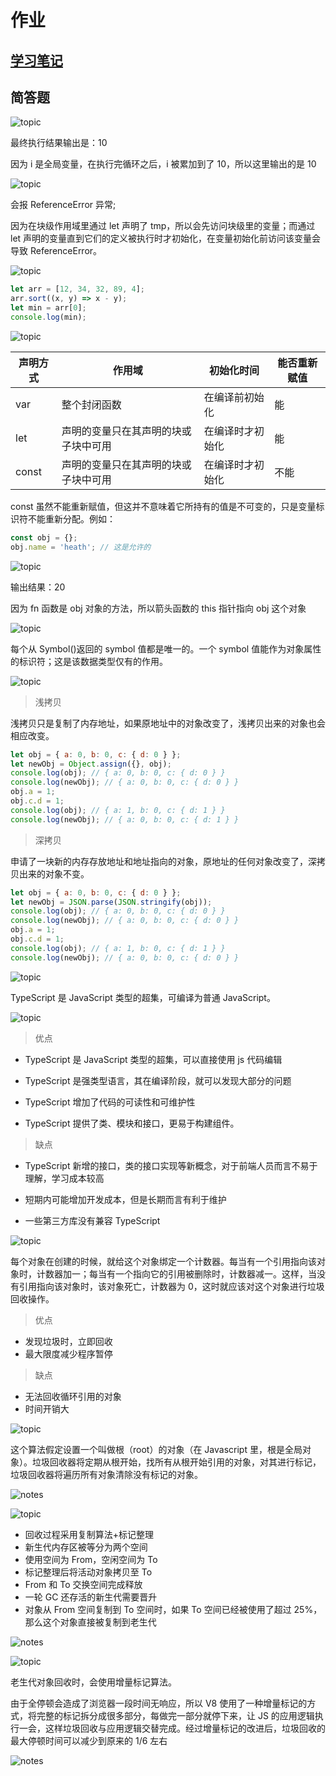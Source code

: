 # 作业

## [学习笔记](/fed-e-task-01-02/notes/README.md)

## 简答题

![topic](topic-img/1.png)

最终执行结果输出是：10

因为 i 是全局变量，在执行完循环之后，i 被累加到了 10，所以这里输出的是 10

![topic](topic-img/2.png)

会报 ReferenceError 异常;

因为在块级作用域里通过 let 声明了 tmp，所以会先访问块级里的变量；而通过 let 声明的变量直到它们的定义被执行时才初始化，在变量初始化前访问该变量会导致 ReferenceError。

![topic](topic-img/3.png)

```javascript
let arr = [12, 34, 32, 89, 4];
arr.sort((x, y) => x - y);
let min = arr[0];
console.log(min);
```

![topic](topic-img/4.png)

| 声明方式 | 作用域                               | 初始化时间       | 能否重新赋值 |
| -------- | ------------------------------------ | ---------------- | ------------ |
| var      | 整个封闭函数                         | 在编译前初始化   | 能           |
| let      | 声明的变量只在其声明的块或子块中可用 | 在编译时才初始化 | 能           |
| const    | 声明的变量只在其声明的块或子块中可用 | 在编译时才初始化 | 不能         |

const 虽然不能重新赋值，但这并不意味着它所持有的值是不可变的，只是变量标识符不能重新分配。例如：

```javascript
const obj = {};
obj.name = 'heath'; // 这是允许的
```

![topic](topic-img/5.png)

输出结果：20

因为 fn 函数是 obj 对象的方法，所以箭头函数的 this 指针指向 obj 这个对象

![topic](topic-img/6.png)

每个从 Symbol()返回的 symbol 值都是唯一的。一个 symbol 值能作为对象属性的标识符；这是该数据类型仅有的作用。

![topic](topic-img/7.png)

> 浅拷贝

浅拷贝只是复制了内存地址，如果原地址中的对象改变了，浅拷贝出来的对象也会相应改变。

```javascript
let obj = { a: 0, b: 0, c: { d: 0 } };
let newObj = Object.assign({}, obj);
console.log(obj); // { a: 0, b: 0, c: { d: 0 } }
console.log(newObj); // { a: 0, b: 0, c: { d: 0 } }
obj.a = 1;
obj.c.d = 1;
console.log(obj); // { a: 1, b: 0, c: { d: 1 } }
console.log(newObj); // { a: 0, b: 0, c: { d: 1 } }
```

> 深拷贝

申请了一块新的内存存放地址和地址指向的对象，原地址的任何对象改变了，深拷贝出来的对象不变。

```javascript
let obj = { a: 0, b: 0, c: { d: 0 } };
let newObj = JSON.parse(JSON.stringify(obj));
console.log(obj); // { a: 0, b: 0, c: { d: 0 } }
console.log(newObj); // { a: 0, b: 0, c: { d: 0 } }
obj.a = 1;
obj.c.d = 1;
console.log(obj); // { a: 1, b: 0, c: { d: 1 } }
console.log(newObj); // { a: 0, b: 0, c: { d: 0 } }
```

![topic](topic-img/8.png)

TypeScript 是 JavaScript 类型的超集，可编译为普通 JavaScript。

![topic](topic-img/9.png)

> 优点

- TypeScript 是 JavaScript 类型的超集，可以直接使用 js 代码编辑

- TypeScript 是强类型语言，其在编译阶段，就可以发现大部分的问题

- TypeScript 增加了代码的可读性和可维护性

- TypeScript 提供了类、模块和接口，更易于构建组件。

> 缺点

- TypeScript 新增的接口，类的接口实现等新概念，对于前端人员而言不易于理解，学习成本较高

- 短期内可能增加开发成本，但是长期而言有利于维护

- 一些第三方库没有兼容 TypeScript

![topic](topic-img/10.png)

每个对象在创建的时候，就给这个对象绑定一个计数器。每当有一个引用指向该对象时，计数器加一；每当有一个指向它的引用被删除时，计数器减一。这样，当没有引用指向该对象时，该对象死亡，计数器为 0，这时就应该对这个对象进行垃圾回收操作。

> 优点

- 发现垃圾时，立即回收
- 最大限度减少程序暂停

> 缺点

- 无法回收循环引用的对象
- 时间开销大

![topic](topic-img/11.png)

这个算法假定设置一个叫做根（root）的对象（在 Javascript 里，根是全局对象）。垃圾回收器将定期从根开始，找所有从根开始引用的对象，对其进行标记，垃圾回收器将遍历所有对象清除没有标记的对象。

![notes](notes/w-006-optimization/w-001-memory-management/img/1.png)

![topic](topic-img/12.png)

- 回收过程采用复制算法+标记整理
- 新生代内存区被等分为两个空间
- 使用空间为 From，空闲空间为 To
- 标记整理后将活动对象拷贝至 To
- From 和 To 交换空间完成释放
- 一轮 GC 还存活的新生代需要晋升
- 对象从 From 空间复制到 To 空间时，如果 To 空间已经被使用了超过 25%，那么这个对象直接被复制到老生代

![notes](notes/w-006-optimization/w-002-V8-engine/img/1.png)

![topic](topic-img/13.png)

老生代对象回收时，会使用增量标记算法。

由于全停顿会造成了浏览器一段时间无响应，所以 V8 使用了一种增量标记的方式，将完整的标记拆分成很多部分，每做完一部分就停下来，让 JS 的应用逻辑执行一会，这样垃圾回收与应用逻辑交替完成。经过增量标记的改进后，垃圾回收的最大停顿时间可以减少到原来的 1/6 左右

![notes](notes/w-006-optimization/w-002-V8-engine/img/2.png)
